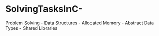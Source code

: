 # SolvingTasksInC-
Problem Solving - Data Structures - Allocated Memory - Abstract Data Types - Shared Libraries 
